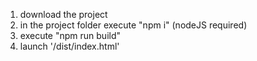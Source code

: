 1. download the project
2. in the project folder execute "npm i" (nodeJS required)
3. execute "npm run build"
4. launch '/dist/index.html'